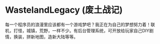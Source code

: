 WastelandLegacy (废土战记)
======
每一个程序员的浪漫里应该都有一个游戏梦吧？我正在为自己的梦想努力着！联机，打怪，城镇，荒野，一样不少。有后台管理系统，可开放给玩家自己DIY剧情，换装，拼新地图，造新大陆等等。
